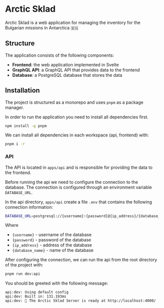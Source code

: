 # Arctic Sklad

Arctic Sklad is a web application for managing the inventory for the Bulgarian missions in Antarctica 🇧🇬

## Structure
The application consists of the following components:

 - **Frontend**: the web application implemented in Svelte
 - **GraphQL API**: a GraphQL API that provides data to the frontend
 - **Database**: a PostgreSQL database that stores the data

## Installation

The project is structured as a monorepo and uses `pnpm` as a package manager.

In order to run the application you need to install all dependencies first.

```bash
npm install -g pnpm
```

We can install all dependencies in each workspace (api, frontend) with:
```bash
pnpm i -r
```

### API

The API is located in `apps/api` and is responsible for providing the data to the frontend.

Before running the api we need to configure the connection to the database.
The connection is configured through an environment variable `DATABASE_URL`.

In the api directory, `apps/api` create a file `.env` that contains the following connection information:

```bash
DATABASE_URL=postgresql://{username}:{password}@{ip_address}/{database_name}?schema=public
```

Where 
 - `{username}` - username of the database
 - `{password}` - password of the database
 - `{ip_address}` - address of the database
 - `{database_name}` - name of the database

After configuring the connection, we can run the api from the root directory of the project with:

```bash
pnpm run dev:api
```

You should be greeted with the following message:

```exasol
api:dev: Using default config
api:dev: Built in: 131.193ms
api:dev: 🚀 The Arctic Sklad Server is ready at http://localhost:4000/
```
